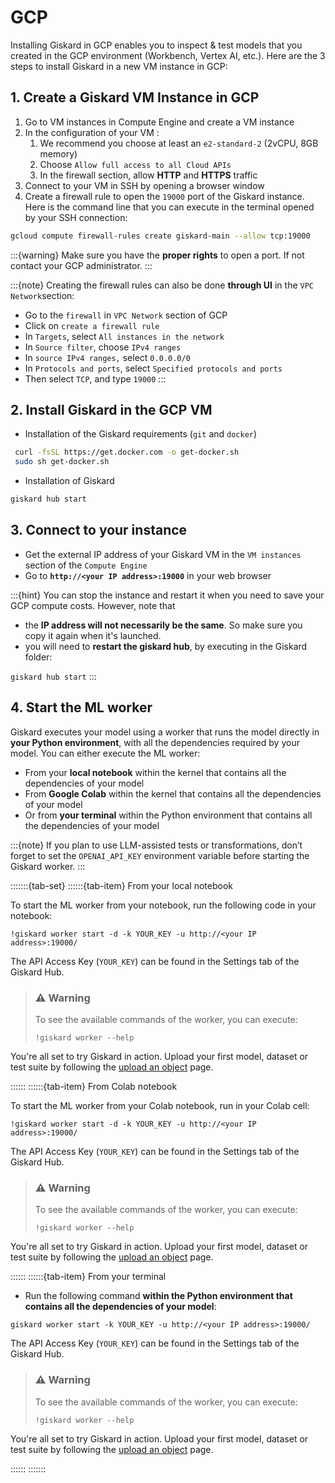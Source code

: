 # GCP

Installing Giskard in GCP enables you to inspect & test models that you created in the GCP environment (Workbench, Vertex AI, etc.). Here are the 3 steps to install Giskard in a new VM instance in GCP:

## 1. Create a Giskard VM Instance in GCP

1. Go to VM instances in Compute Engine and create a VM instance
2. In the configuration of your VM :
    1. We recommend you choose at least an `e2-standard-2` (2vCPU, 8GB memory)
    2. Choose `Allow full access to all Cloud APIs`
    3. In the firewall section, allow **HTTP** and **HTTPS** traffic
3. Connect to your VM in SSH by opening a browser window
4. Create a firewall rule to open the `19000` port of the Giskard instance. Here is the command line that you can execute in the terminal opened by your SSH connection:

```bash
gcloud compute firewall-rules create giskard-main --allow tcp:19000
```

:::{warning}
Make sure you have the **proper rights** to open a port. If not contact your GCP administrator.&#x20;
:::

:::{note}
Creating the firewall rules can also be done **through UI** in the `VPC Network`section:


* Go to the `firewall` in `VPC Network` section of GCP
* Click on `create a firewall rule`
* In `Targets`, select `All instances in the network`
* In `Source filter`, choose `IPv4 ranges`
* In `source IPv4 ranges,` select `0.0.0.0/0`
* In `Protocols and ports`, select `Specified protocols and ports`
* Then select `TCP`, and type `19000`
:::

## 2. Install Giskard in the GCP VM

* Installation of the Giskard requirements (`git` and `docker`)

```bash
 curl -fsSL https://get.docker.com -o get-docker.sh
 sudo sh get-docker.sh
```

* Installation of Giskard

```bash
giskard hub start
```

## 3. Connect to your instance

* Get the external IP address of your Giskard VM in the `VM instances` section of the `Compute Engine`
* Go to **`http://<your IP address>:19000`** in your web browser

:::{hint}
You can stop the instance and restart it when you need to save your GCP compute costs. However, note that&#x20;

* the **IP address will not necessarily be the same**. So make sure you copy it again when it's launched.
* you will need to **restart the giskard hub**, by executing in the Giskard folder:

&#x20;`giskard hub start`
:::



## 4. Start the ML worker

Giskard executes your model using a worker that runs the model directly in **your Python environment**, with all the dependencies required by your model. You can either execute the ML worker:

- From your **local notebook** within the kernel that contains all the dependencies of your model
- From **Google Colab** within the kernel that contains all the dependencies of your model
- Or from **your terminal** within the Python environment that contains all the dependencies of your model

:::{note}
If you plan to use LLM-assisted tests or transformations, don’t forget to set the ``OPENAI_API_KEY`` environment
variable before starting the Giskard worker.
:::

:::::::{tab-set}
::::::{tab-item} From your local notebook

To start the ML worker from your notebook, run the following code in your notebook:

```
!giskard worker start -d -k YOUR_KEY -u http://<your IP address>:19000/
```

The API Access Key (`YOUR_KEY`) can be found in the Settings tab of the Giskard Hub.


> ### ⚠️ Warning
> To see the available commands of the worker, you can execute:
>```
>!giskard worker --help
>```

You're all set to try Giskard in action. Upload your first model, dataset or test suite by following the [upload an object](../../../upload/index.md) page.

::::::
::::::{tab-item} From Colab notebook

To start the ML worker from your Colab notebook, run in your Colab cell:

```
!giskard worker start -d -k YOUR_KEY -u http://<your IP address>:19000/
```
The API Access Key (`YOUR_KEY`) can be found in the Settings tab of the Giskard Hub.

> ### ⚠️ Warning
> To see the available commands of the worker, you can execute:
>```
>!giskard worker --help
>```

You're all set to try Giskard in action. Upload your first model, dataset or test suite by following the [upload an object](../../../upload/index.md) page.

::::::
::::::{tab-item} From your terminal

* Run the following command **within the Python environment that contains all the dependencies of your model**:

```
giskard worker start -k YOUR_KEY -u http://<your IP address>:19000/
```
The API Access Key (`YOUR_KEY`) can be found in the Settings tab of the Giskard Hub.

> ### ⚠️ Warning
> To see the available commands of the worker, you can execute:
>```
>!giskard worker --help
>```

You're all set to try Giskard in action. Upload your first model, dataset or test suite by following the [upload an object](../../../upload/index.md) page.

::::::
:::::::